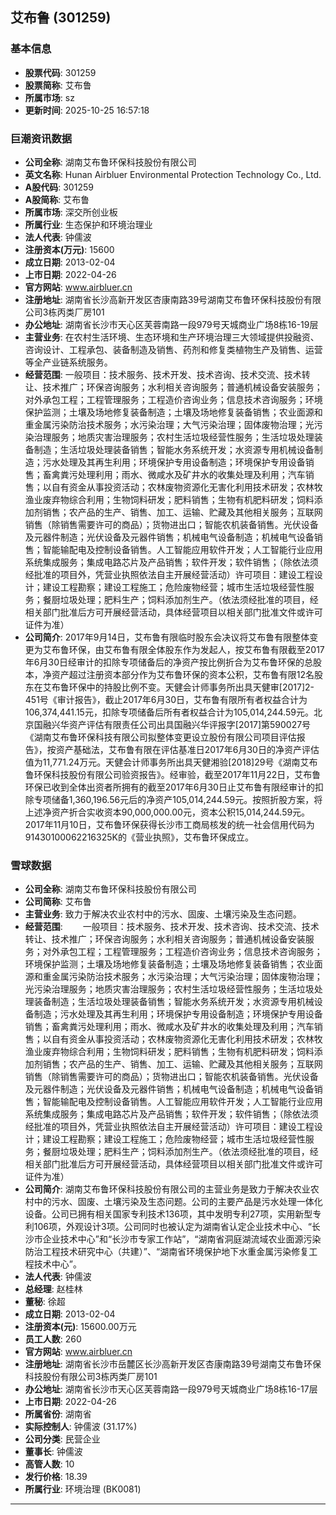 ## 艾布鲁 (301259)

### 基本信息

- **股票代码**: 301259
- **股票简称**: 艾布鲁
- **所属市场**: sz
- **更新时间**: 2025-10-25 16:57:18

### 巨潮资讯数据

- **公司全称**: 湖南艾布鲁环保科技股份有限公司
- **英文名称**: Hunan Airbluer Environmental Protection Technology Co., Ltd.
- **A股代码**: 301259
- **A股简称**: 艾布鲁
- **所属市场**: 深交所创业板
- **所属行业**: 生态保护和环境治理业
- **法人代表**: 钟儒波
- **注册资本(万元)**: 15600
- **成立日期**: 2013-02-04
- **上市日期**: 2022-04-26
- **官方网站**: www.airbluer.cn
- **注册地址**: 湖南省长沙高新开发区杏康南路39号湖南艾布鲁环保科技股份有限公司3栋丙类厂房101
- **办公地址**: 湖南省长沙市天心区芙蓉南路一段979号天城商业广场8栋16-19层
- **主营业务**: 在农村生活环境、生态环境和生产环境治理三大领域提供投融资、咨询设计、工程承包、装备制造及销售、药剂和修复类植物生产及销售、运营等全产业链系统服务。
- **经营范围**: 一般项目：技术服务、技术开发、技术咨询、技术交流、技术转让、技术推广；环保咨询服务；水利相关咨询服务；普通机械设备安装服务；对外承包工程；工程管理服务；工程造价咨询业务；信息技术咨询服务；环境保护监测；土壤及场地修复装备制造；土壤及场地修复装备销售；农业面源和重金属污染防治技术服务；水污染治理；大气污染治理；固体废物治理；光污染治理服务；地质灾害治理服务；农村生活垃圾经营性服务；生活垃圾处理装备制造；生活垃圾处理装备销售；智能水务系统开发；水资源专用机械设备制造；污水处理及其再生利用；环境保护专用设备制造；环境保护专用设备销售；畜禽粪污处理利用；雨水、微咸水及矿井水的收集处理及利用；汽车销售；以自有资金从事投资活动；农林废物资源化无害化利用技术研发；农林牧渔业废弃物综合利用；生物饲料研发；肥料销售；生物有机肥料研发；饲料添加剂销售；农产品的生产、销售、加工、运输、贮藏及其他相关服务；互联网销售（除销售需要许可的商品）；货物进出口；智能农机装备销售。光伏设备及元器件制造；光伏设备及元器件销售；机械电气设备制造；机械电气设备销售；智能输配电及控制设备销售。人工智能应用软件开发；人工智能行业应用系统集成服务；集成电路芯片及产品销售；软件开发；软件销售；（除依法须经批准的项目外，凭营业执照依法自主开展经营活动）许可项目：建设工程设计；建设工程勘察；建设工程施工；危险废物经营；城市生活垃圾经营性服务；餐厨垃圾处理；肥料生产；饲料添加剂生产。（依法须经批准的项目，经相关部门批准后方可开展经营活动，具体经营项目以相关部门批准文件或许可证件为准）
- **公司简介**: 2017年9月14日，艾布鲁有限临时股东会决议将艾布鲁有限整体变更为艾布鲁环保，由艾布鲁有限全体股东作为发起人，按艾布鲁有限截至2017年6月30日经审计的扣除专项储备后的净资产按比例折合为艾布鲁环保的总股本，净资产超过注册资本部分作为艾布鲁环保的资本公积，艾布鲁有限12名股东在艾布鲁环保中的持股比例不变。天健会计师事务所出具天健审[2017]2-451号《审计报告》，截止2017年6月30日，艾布鲁有限所有者权益合计为106,374,441.15元，扣除专项储备后所有者权益合计为105,014,244.59元。北京国融兴华资产评估有限责任公司出具国融兴华评报字[2017]第590027号《湖南艾布鲁环保科技有限公司拟整体变更设立股份有限公司项目评估报告》，按资产基础法，艾布鲁有限在评估基准日2017年6月30日的净资产评估值为11,771.24万元。天健会计师事务所出具天健湘验[2018]29号《湖南艾布鲁环保科技股份有限公司验资报告》。经审验，截至2017年11月22日，艾布鲁环保已收到全体出资者所拥有的截至2017年6月30日止艾布鲁有限经审计的扣除专项储备1,360,196.56元后的净资产105,014,244.59元。按照折股方案，将上述净资产折合实收资本90,000,000.00元，资本公积15,014,244.59元。2017年11月10日，艾布鲁环保获得长沙市工商局核发的统一社会信用代码为91430100062216325K的《营业执照》，艾布鲁环保成立。

### 雪球数据

- **公司全称**: 湖南艾布鲁环保科技股份有限公司
- **公司简称**: 艾布鲁
- **主营业务**: 致力于解决农业农村中的污水、固废、土壤污染及生态问题。
- **经营范围**: 　　一般项目：技术服务、技术开发、技术咨询、技术交流、技术转让、技术推广；环保咨询服务；水利相关咨询服务；普通机械设备安装服务；对外承包工程；工程管理服务；工程造价咨询业务；信息技术咨询服务；环境保护监测；土壤及场地修复装备制造；土壤及场地修复装备销售；农业面源和重金属污染防治技术服务；水污染治理；大气污染治理；固体废物治理；光污染治理服务；地质灾害治理服务；农村生活垃圾经营性服务；生活垃圾处理装备制造；生活垃圾处理装备销售；智能水务系统开发；水资源专用机械设备制造；污水处理及其再生利用；环境保护专用设备制造；环境保护专用设备销售；畜禽粪污处理利用；雨水、微咸水及矿井水的收集处理及利用；汽车销售；以自有资金从事投资活动；农林废物资源化无害化利用技术研发；农林牧渔业废弃物综合利用；生物饲料研发；肥料销售；生物有机肥料研发；饲料添加剂销售；农产品的生产、销售、加工、运输、贮藏及其他相关服务；互联网销售（除销售需要许可的商品）；货物进出口；智能农机装备销售。光伏设备及元器件制造；光伏设备及元器件销售；机械电气设备制造；机械电气设备销售；智能输配电及控制设备销售。人工智能应用软件开发；人工智能行业应用系统集成服务；集成电路芯片及产品销售；软件开发；软件销售；（除依法须经批准的项目外，凭营业执照依法自主开展经营活动）许可项目：建设工程设计；建设工程勘察；建设工程施工；危险废物经营；城市生活垃圾经营性服务；餐厨垃圾处理；肥料生产；饲料添加剂生产。（依法须经批准的项目，经相关部门批准后方可开展经营活动，具体经营项目以相关部门批准文件或许可证件为准）
- **公司简介**: 湖南艾布鲁环保科技股份有限公司的主营业务是致力于解决农业农村中的污水、固废、土壤污染及生态问题。公司的主要产品是污水处理一体化设备。公司已拥有相关国家专利技术136项，其中发明专利27项，实用新型专利106项，外观设计3项。公司同时也被认定为湖南省认定企业技术中心、“长沙市企业技术中心”和“长沙市专家工作站”，“湖南省洞庭湖流域农业面源污染防治工程技术研究中心（共建）”、“湖南省环境保护地下水重金属污染修复工程技术中心”。
- **法人代表**: 钟儒波
- **总经理**: 赵桂林
- **董秘**: 徐超
- **成立日期**: 2013-02-04
- **注册资本(元)**: 15600.00万元
- **员工人数**: 260
- **官方网站**: www.airbluer.cn
- **注册地址**: 湖南省长沙市岳麓区长沙高新开发区杏康南路39号湖南艾布鲁环保科技股份有限公司3栋丙类厂房101
- **办公地址**: 湖南省长沙市天心区芙蓉南路一段979号天城商业广场8栋16-17层
- **上市日期**: 2022-04-26
- **所属省份**: 湖南省
- **实际控制人**: 钟儒波 (31.17%)
- **公司分类**: 民营企业
- **董事长**: 钟儒波
- **高管人数**: 10
- **发行价格**: 18.39
- **所属行业**: 环境治理 (BK0081)

---